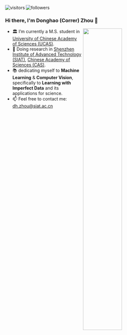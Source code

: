 ![visitors](https://visitor-badge.glitch.me/badge?page_id=CorrerZhou.Homepage) 
![followers](https://img.shields.io/github/followers/Correr-Zhou?label=Follow&style=social)

### Hi there, I'm Donghao (Correr) Zhou 👋

<img align="right" width="50%" src="https://github-readme-stats.vercel.app/api?username=Correr-Zhou&show_icons=true&theme=buefy">

- 🏛 I’m currently a M.S. student in [University of Chinese Academy of Sciences (UCAS)](https://english.ucas.ac.cn/).
- 🔬 Doing research in [Shenzhen Institute of Advanced Technology (SIAT)](https://english.siat.ac.cn/), [Chinese Academy of Sciences (CAS)](https://english.cas.cn/).
- 📚 dedicating myself to **Machine Learning** & **Computer Vision**, specifically to **Learning with Imperfect Data** and its applications for science.
- 📫 Feel free to contact me: dh.zhou@siat.ac.cn
